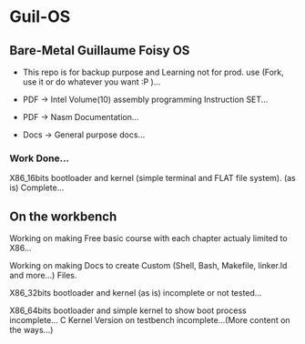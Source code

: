 # Guil-OS
## Bare-Metal Guillaume Foisy OS
 
- This repo is for backup purpose and Learning not for prod. use  (Fork, use it or do whatever you want :P )...

- PDF -> Intel Volume(10) assembly programming  Instruction SET...
- PDF -> Nasm Documentation...
  
- Docs -> General purpose docs...
  
 ### Work Done...
 
 X86_16bits bootloader and kernel (simple terminal and FLAT file system).  (as is) Complete...


## On the workbench

 Working on making Free basic course with each chapter actualy limited to X86...
 
 Working on making Docs to create Custom (Shell, Bash, Makefile, linker.ld and more...) Files.

 X86_32bits  bootloader and kernel (as is) incomplete or not tested...

 X86_64bits bootloader and simple kernel to show boot process incomplete...  C Kernel Version on testbench incomplete...(More content on the ways...)
